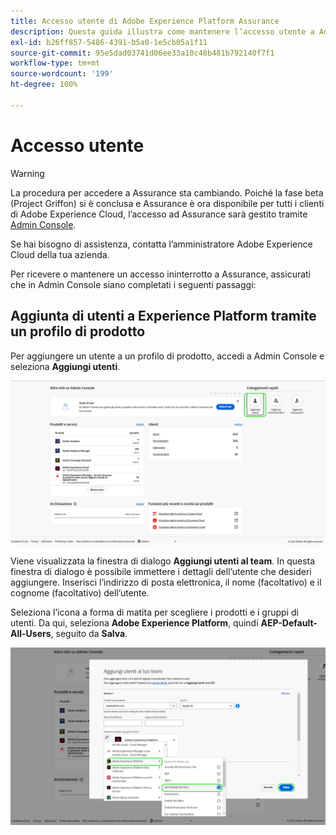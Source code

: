 ```yaml
---
title: Accesso utente di Adobe Experience Platform Assurance
description: Questa guida illustra come mantenere l’accesso utente a Adobe Experience Platform Assurance gestendolo attraverso Admin Console.
exl-id: b26ff857-5486-4391-b5a0-1e5cb05a1f11
source-git-commit: 95e5dad03741d06ee33a10c48b481b792140f7f1
workflow-type: tm+mt
source-wordcount: '199'
ht-degree: 100%

---
```


# Accesso utente

>[!WARNING]
>
>La procedura per accedere a Assurance sta cambiando. Poiché la fase beta (Project Griffon) si è conclusa e Assurance è ora disponibile per tutti i clienti di Adobe Experience Cloud, l’accesso ad Assurance sarà gestito tramite [Admin Console](https://helpx.adobe.com/it/enterprise/using/admin-console.html).
>
>Se hai bisogno di assistenza, contatta l’amministratore Adobe Experience Cloud della tua azienda.

Per ricevere o mantenere un accesso ininterrotto a Assurance, assicurati che in Admin Console siano completati i seguenti passaggi:

## Aggiunta di utenti a Experience Platform tramite un profilo di prodotto

Per aggiungere un utente a un profilo di prodotto, accedi a Admin Console e seleziona **Aggiungi utenti**.

![Il pulsante Aggiungi utenti è evidenziato.](./images/get-access/product-profile-add-users.png)

Viene visualizzata la finestra di dialogo **Aggiungi utenti al team**. In questa finestra di dialogo è possibile immettere i dettagli dell’utente che desideri aggiungere. Inserisci l’indirizzo di posta elettronica, il nome (facoltativo) e il cognome (facoltativo) dell’utente.

Seleziona l’icona a forma di matita per scegliere i prodotti e i gruppi di utenti. Da qui, seleziona **Adobe Experience Platform**, quindi **AEP-Default-All-Users**, seguito da **Salva**.

![Finestra di dialogo che mostra come aggiungere il profilo di prodotto.](./images/get-access/product-profile-add-profile.png)
